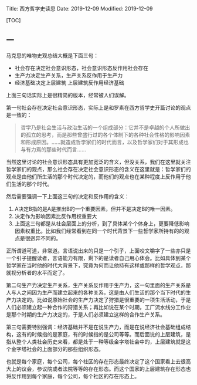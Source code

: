 Title: 西方哲学史读思
Date: 2019-12-09
Modified: 2019-12-09

[TOC]

## 一

马克思的唯物史观总结大概是下面三句：

- 社会存在决定社会意识形态，社会意识形态反作用社会存在
- 生产力决定生产关系，生产关系反作用于生产力
- 经济基础决定上层建筑 上层建筑反作用经济基础

上面三句话实际上是很精简的版本，经常被人们误解。

第一句社会存在决定社会意识形态，实际上是和罗素在西方哲学史开篇讨论的观点是一致的：

> 哲学乃是社会生活与政治生活的一个组成部分：它并不是卓越的个人所做出的孤立的思考，而是那些曾盛行过的各个体制下的各种社会性格的影响因素和形成原因。……就造成哲学家们的时代而言，以及哲学家们对于其形成也与有力焉的那些时代而言……

当然这里讨论的社会意识形态具有更加宽泛的含义，但没关系，我们在这里就关注哲学家们的观点，那么社会存在决定社会意识形态的含义在这里就是：哲学家们的观点是由他们所生活的那个时代决定的，而他们的观点也在某种程度上反作用于他们生活的那个时代。

然后需要强调一下上面这三句的决定和反作用的含义：

1. A决定B指的是A是推出B的一个重要因素，但并不是决定B的唯一因素。
2. 决定作为影响因素比反作用权重要大
3. 上面这三句都是从社会层面上的分析，到了具体某个个体身上，更要降低影响因素权重比。比如我们经常看到在同一个时代背景下一些哲学家所持有的的观点是很迥异不同的。

正所谓道可道，非常道。言语说出来的只是一个引子，上面咬文嚼字了一些亦只是一个引子提醒读者，言语能力有限，剩下的是读者自己用心体会。比如具体到某个哲学家在当时他的时代大背景下，究竟为何而让他持有这样或那样的哲学观点，那就视分析者的水平而定了。

第二句生产力决定生产关系，生产关系反作用于生产力，这一句里面的生产关系是人与人之间因为生产而建立起来的各种关系，这是由人们生活的那个当下时代的生产力决定的。比如说原始社会的生产力决定了狩猎是很重要的一项生活活动，于是人们必须建立起一种合作的狩猎关系；再比如说在某个时期，工厂流水线分工作业是那个时期的生产力决定的，于是人们必须建立这样的合作生产关系。

第三句需要特别强调：经济基础并不是在说生产力，而是在说经济社会基础组成结构，这有的时候指的是家庭，有的时候指的是公司等等。而后面说的上层建筑，是指从整个人类社会历史来看，都是处于一种等级金字塔社会中的，上层建筑就是这个金字塔社会的上面部分的那些组织形态。

也就是每个家庭，每个公司，每个社区的存在形态最终决定了这个国家看上去很高大上的议会，参议院或者法院等等的存在形态。而这个国家的上层建筑存在形态也将反作用到每个家庭，每个公司，每个社区的存在形态上。
